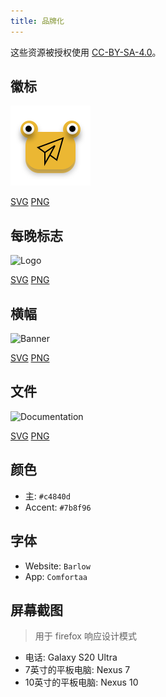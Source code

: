 ```yaml
---
title: 品牌化
---
```


这些资源被授权使用 [CC-BY-SA-4.0](https://github.com/LinwoodDev/Butterfly/blob/develop/BRANDING_LICENSE)。

## 徽标

![Logo](/img/logo.svg)

[SVG](/img/logo.svg) [PNG](/img/logo.png)

## 每晚标志

![Logo](/img/nightly.svg)

[SVG](/img/nightly.svg) [PNG](/img/nightly.png)

## 横幅

![Banner](/img/banner.svg)

[SVG](/img/banner.svg) [PNG](/img/banner.png)

## 文件

![Documentation](/img/docs.svg)

[SVG](/img/docs.svg) [PNG](/img/docs.png)

## 颜色

- 主: `#c4840d`
- Accent: `#7b8f96`

## 字体

- Website: `Barlow`
- App: `Comfortaa`

## 屏幕截图

> 用于 firefox 响应设计模式

- 电话: Galaxy S20 Ultra
- 7英寸的平板电脑: Nexus 7
- 10英寸的平板电脑: Nexus 10
